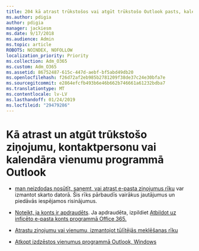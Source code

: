 ```yaml
---
title: 204 kā atrast trūkstošos vai atgūt trūkstošo Outlook pasts, kalendārs vai kontakti
ms.author: pdigia
author: pdigia
manager: jackiesm
ms.date: 9/17/2018
ms.audience: Admin
ms.topic: article
ROBOTS: NOINDEX, NOFOLLOW
localization_priority: Priority
ms.collection: Adm_O365
ms.custom: Adm_O365
ms.assetid: 86752487-615c-447d-aebf-bf5abd49db20
ms.openlocfilehash: f26d72af2eb985b2781209f38de37c24e30bfa7e
ms.sourcegitcommit: e2864efcfb493b6e46b662b746661a61232bdba7
ms.translationtype: MT
ms.contentlocale: lv-LV
ms.lasthandoff: 01/24/2019
ms.locfileid: "29479286"
---
```

# <a name="how-to-find-and-recover-missing-messages-contacts-or-calendar-items-in-outlook"></a>Kā atrast un atgūt trūkstošo ziņojumu, kontaktpersonu vai kalendāra vienumu programmā Outlook

- [man neizdodas nosūtīt, saņemt, vai atrast e-pasta ziņojumus rīku](https://aka.ms/SaRA-OutlookSendReceive) var izmantot skarto datorā. Šis rīks pārbaudīs vairākus jautājumus un piedāvās iespējamos risinājumus. 
    
- [Noteikt, ja konts ir apdraudēts](https://support.microsoft.com/help/2551603/how-to-determine-whether-your-office-365-account-has-been-compromised). Ja apdraudēta, izpildiet [Atbildot uz inficēto e-pasta konts programmā Office 365.](https://docs.microsoft.com/en-us/office365/enterprise/responding-to-a-compromised-email-account)
    
- [Atrastu ziņojumu vai vienumu, izmantojot tūlītējās meklēšanas rīku](https://support.office.com/article/69748862-5976-47b9-98e8-ed179f1b9e4d)
    
- [Atkopt izdzēstos vienumus programmā Outlook, Windows](https://support.office.com/article/49e81f3c-c8f4-4426-a0b9-c0fd751d48ce)
    

